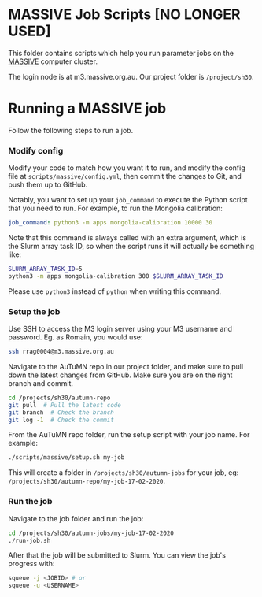 # MASSIVE Job Scripts [NO LONGER USED]

This folder contains scripts which help you run parameter jobs on the [MASSIVE](https://www.monash.edu/research/infrastructure/platforms-pages/massive) computer cluster.

The login node is at m3.massive.org.au. Our project folder is `/project/sh30`.

# Running a MASSIVE job

Follow the following steps to run a job.

### Modify config

Modify your code to match how you want it to run, and modify the config file at `scripts/massive/config.yml`, then commit the changes to Git, and push them up to GitHub.

Notably, you want to set up your `job_command` to execute the Python script that you need to run. For example, to run the Mongolia calibration:

```yaml
job_command: python3 -m apps mongolia-calibration 10000 30
```

Note that this command is always called with an extra argument, which is the Slurm array task ID, so when the script runs it will actually be something like:

```bash
SLURM_ARRAY_TASK_ID=5
python3 -m apps mongolia-calibration 300 $SLURM_ARRAY_TASK_ID
```

Please use `python3` instead of `python` when writing this command.

### Setup the job

Use SSH to access the M3 login server using your M3 username and password. Eg. as Romain, you would use:

```bash
ssh rrag0004@m3.massive.org.au
```

Navigate to the AuTuMN repo in our project folder, and make sure to pull down the latest changes from GitHub. Make sure you are on the right branch and commit.

```bash
cd /projects/sh30/autumn-repo
git pull  # Pull the latest code
git branch  # Check the branch
git log -1  # Check the commit
```

From the AuTuMN repo folder, run the setup script with your job name. For example:

```bash
./scripts/massive/setup.sh my-job
```

This will create a folder in `/projects/sh30/autumn-jobs` for your job, eg: `/projects/sh30/autumn-repo/my-job-17-02-2020`.

### Run the job

Navigate to the job folder and run the job:

```bash
cd /projects/sh30/autumn-jobs/my-job-17-02-2020
./run-job.sh
```

After that the job will be submitted to Slurm. You can view the job's progress with:

```bash
squeue -j <JOBID> # or
squeue -u <USERNAME>
```
